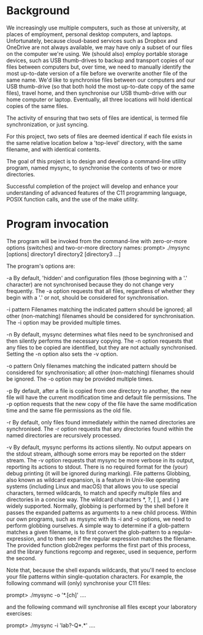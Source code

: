 # Background
We increasingly use multiple computers, such as those at university, at places of employment, personal desktop computers, and laptops. Unfortunately, because cloud-based services such as Dropbox and OneDrive are not always available, we may have only a subset of our files on the computer we're using. We (should also) employ portable storage devices, such as USB thumb-drives to backup and transport copies of our files between computers but, over time, we need to manually identify the most up-to-date version of a file before we overwrite another file of the same name.
We'd like to synchronise files between our computers and our USB thumb-drive (so that both hold the most up-to-date copy of the same files), travel home, and then synchronise our USB thumb-drive with our home computer or laptop. Eventually, all three locations will hold identical copies of the same files.

The activity of ensuring that two sets of files are identical, is termed file synchronization, or just syncing.

For this project, two sets of files are deemed identical if each file exists in the same relative location below a 'top-level' directory, with the same filename, and with identical contents.

The goal of this project is to design and develop a command-line utility program, named mysync, to synchronise the contents of two or more directories.
 
Successful completion of the project will develop and enhance your understanding of advanced features of the C11 programming language, POSIX function calls, and the use of the make utility.

# Program invocation
The program will be invoked from the command-line with zero-or-more options (switches) and two-or-more directory names:
prompt> ./mysync  [options]  directory1  directory2  [directory3  ...]

The program's options are:

-a	By default, 'hidden' and configuration files (those beginning with a '.' character) are not synchronised because they do not change very frequently. The -a option requests that all files, regardless of whether they begin with a '.' or not, should be considered for synchronisation.

-i pattern	Filenames matching the indicated pattern should be ignored; all other (non-matching) filenames should be considered for synchronisation. The -i option may be provided multiple times.

-n	By default, mysync determines what files need to be synchronised and then silently performs the necessary copying. The -n option requests that any files to be copied are identified, but they are not actually synchronised. Setting the -n option also sets the -v option.

-o pattern	Only filenames matching the indicated pattern should be considered for synchronisation; all other (non-matching) filenames should be ignored. The -o option may be provided multiple times.

-p	By default, after a file is copied from one directory to another, the new file will have the current modification time and default file permissions. The -p option requests that the new copy of the file have the same modification time and the same file permissions as the old file.

-r	By default, only files found immediately within the named directories are synchronised. The -r option requests that any directories found within the named directories are recursively processed.

-v	By default, mysync performs its actions silently. No output appears on the stdout stream, although some errors may be reported on the stderr stream. The -v option requests that mysync be more verbose in its output, reporting its actions to stdout. There is no required format for the (your) debug printing (it will be ignored during marking).
File patterns
Globbing, also known as wildcard expansion, is a feature in Unix-like operating systems (including Linux and macOS) that allows you to use special characters, termed wildcards, to match and specify multiple files and directories in a concise way. The wildcard characters *, ?, [ ], and { } are widely supported. Normally, globbing is performed by the shell before it passes the expanded patterns as arguments to a new child process.
Within our own programs, such as mysync with its -i and -o options, we need to perform globbing ourselves. A simple way to determine if a glob-pattern matches a given filename, is to first convert the glob-pattern to a regular-expression, and to then see if the regular expression matches the filename. The provided function glob2regex performs the first part of this process, and the library functions regcomp and regexec, used in sequence, perform the second.

Note that, because the shell expands wildcards, that you'll need to enclose your file patterns within single-quotation characters. For example, the following command will (only) synchronise your C11 files:

prompt> ./mysync  -o  '*.[ch]'  ....

and the following command will synchronise all files except your laboratory exercises:

prompt> ./mysync  -i  'lab?-Q*.*'  ....

